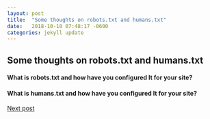 ```yaml
---
layout: post
title:  "Some thoughts on robots.txt and humans.txt"
date:   2018-10-10 07:48:17 -0600
categories: jekyll update
---
```


## Some thoughts on robots.txt and humans.txt

#### What is robots.txt and how have you configured It for your site?

#### What is humans.txt and how have you configured It for your site?

<a href="http://localhost:4000/jekyll/update/2018/11/15/ssg.html" class="next">Next post</a>
